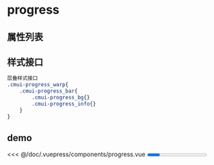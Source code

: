 # progress

## 属性列表
<Propsintro path="progress/main.vue"></Propsintro>
## 样式接口
```scss
层叠样式接口
.cmui-progress_warp{
	.cmui-progress_bar{
		.cmui-progress_bg{}
		.cmui-progress_info{}
	}
}
```
## demo
<<< @/doc/.vuepress/components/progress.vue
<Progress />
